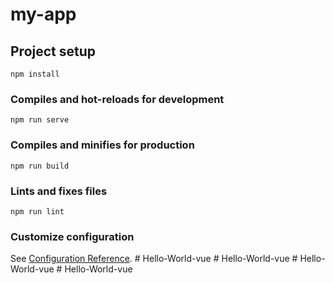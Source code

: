 # my-app

## Project setup
```
npm install
```

### Compiles and hot-reloads for development
```
npm run serve
```

### Compiles and minifies for production
```
npm run build
```

### Lints and fixes files
```
npm run lint
```

### Customize configuration
See [Configuration Reference](https://cli.vuejs.org/config/).
#   H e l l o - W o r l d - v u e  
 #   H e l l o - W o r l d - v u e  
 #   H e l l o - W o r l d - v u e  
 #   H e l l o - W o r l d - v u e  
 